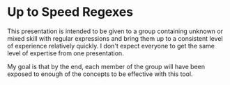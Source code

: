 # Up to Speed Regexes

This presentation is intended to be given to a group containing unknown or
mixed skill with regular expressions and bring them up to a consistent level
of experience relatively quickly. I don't expect everyone to get the same
level of expertise from one presentation.

My goal is that by the end, each member of the group will have been exposed
to enough of the concepts to be effective with this tool.
